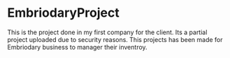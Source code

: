 # EmbriodaryProject

This is the project done in my first company for the client. Its a partial project uploaded due to security reasons.
This projects has been made for Embriodary business to manager their inventroy.
